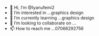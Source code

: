 - 👋 Hi, I’m @Iyanufemi2
- 👀 I’m interested in ...graphics design
- 🌱 I’m currently learning ...graphics design
- 💞️ I’m looking to collaborate on ...
- 📫 How to reach me ...07066292756

<!---
Iyanufemi2/Iyanufemi2 is a ✨ special ✨ repository because its `README.md` (this file) appears on your GitHub profile.
You can click the Preview link to take a look at your changes.
--->

